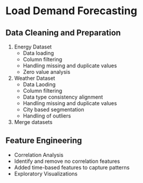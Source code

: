 # Load Demand Forecasting


## Data Cleaning and Preparation
1. Energy Dataset
    - Data loading
    - Column filtering
    - Handling missing and duplicate values
    - Zero value analysis
2. Weather Dataset
    - Data Laoding
    - Column filtering
    - Data type consistency alignment
    - Handling missing and duplicate values
    - City based segmentation
    - Handling of outliers
3. Merge datasets

## Feature Engineering
- Correlation Analysis
- Identify and remove no correlation features
- Added time-based features to capture patterns
- Exploratory Visualizations

